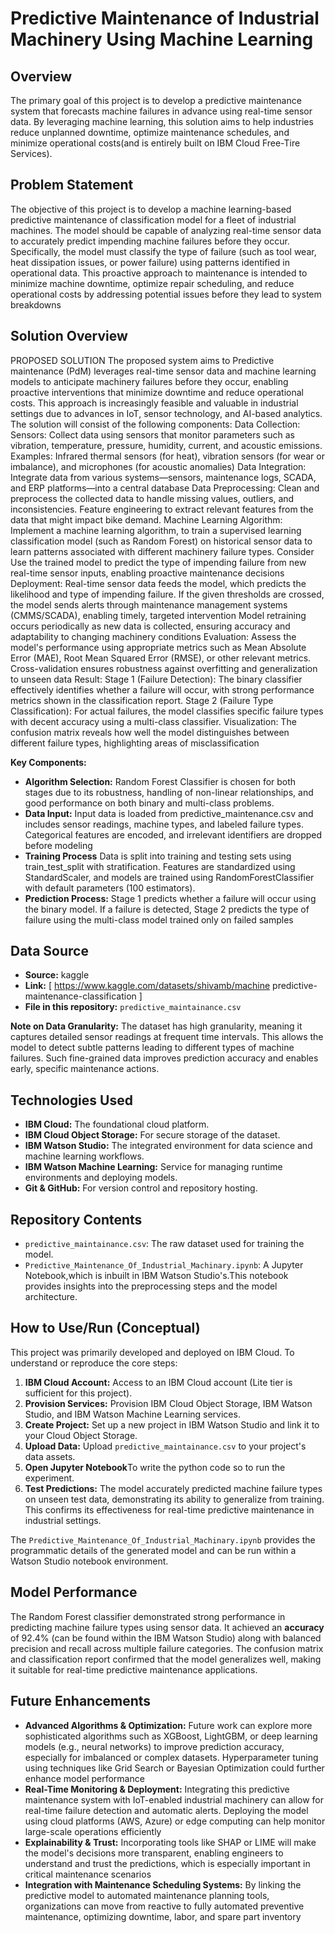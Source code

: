 # Predictive Maintenance of Industrial Machinery Using Machine Learning

## Overview

The primary goal of this project is to develop a predictive maintenance system that forecasts machine failures in advance using real-time sensor data. By leveraging machine learning, this solution aims to help industries reduce unplanned downtime, optimize maintenance schedules, and minimize operational costs(and is entirely built on IBM Cloud Free-Tire Services).

## Problem Statement

 The objective of this project is to develop a machine learning-based predictive 
maintenance of classification model for a fleet of industrial machines. The model 
should be capable of analyzing real-time sensor data to accurately predict 
impending machine failures before they occur. Specifically, the model must classify 
the type of failure (such as tool wear, heat dissipation issues, or power failure) using 
patterns identified in operational data. This proactive approach to maintenance is 
intended to minimize machine downtime, optimize repair scheduling, and reduce 
operational costs by addressing potential issues before they lead to system 
breakdowns

## Solution Overview

PROPOSED SOLUTION
 The proposed system aims to Predictive maintenance (PdM) leverages real-time sensor data and machine learning models to anticipate machinery failures before they occur, enabling proactive interventions that minimize downtime 
and reduce operational costs. This approach is increasingly feasible and valuable in industrial settings due to advances in IoT, sensor technology, and AI-based analytics. The solution will consist of the following components:
 Data Collection:
 Sensors: Collect data using sensors that monitor parameters such as vibration, temperature, pressure, humidity, current, and acoustic emissions.
 Examples: Infrared thermal sensors (for heat), vibration sensors (for wear or imbalance), and microphones (for acoustic anomalies)
 Data Integration: Integrate data from various systems—sensors, maintenance logs, SCADA, and ERP platforms—into a central database
 Data Preprocessing:
 Clean and preprocess the collected data to handle missing values, outliers, and inconsistencies.
 Feature engineering to extract relevant features from the data that might impact bike demand.
 Machine Learning Algorithm:
 Implement a machine learning algorithm, to train a supervised learning classification model (such as Random Forest) on historical sensor data to learn patterns associated with different machinery failure types.
 Consider Use the trained model to predict the type of impending failure from new real-time sensor inputs, enabling proactive maintenance decisions
 Deployment:
 Real-time sensor data feeds the model, which predicts the likelihood and type of impending failure.
 If the given thresholds are crossed, the model sends alerts through maintenance management systems (CMMS/SCADA), enabling timely, targeted intervention
 Model retraining occurs periodically as new data is collected, ensuring accuracy and adaptability to changing machinery conditions
 Evaluation:
 Assess the model's performance using appropriate metrics such as Mean Absolute Error (MAE), Root Mean Squared Error (RMSE), or other relevant metrics.
 Cross-validation ensures robustness against overfitting and generalization to unseen data
 Result:
 Stage 1 (Failure Detection): The binary classifier effectively identifies whether a failure will occur, with strong performance metrics shown in the classification report.
 Stage 2 (Failure Type Classification): For actual failures, the model classifies specific failure types with decent accuracy using a multi-class classifier.
 Visualization: The confusion matrix reveals how well the model distinguishes between different failure types, highlighting areas of misclassification

**Key Components:**

* **Algorithm Selection:** Random Forest Classifier is chosen for both stages due to its robustness, handling of non-linear relationships, and good performance on 
both binary and multi-class problems.  
* **Data Input:**  Input data is loaded from predictive_maintenance.csv and includes sensor readings, machine types, and labeled failure types. 
 Categorical features are encoded, and irrelevant identifiers are dropped before modeling
* **Training Process**  Data is split into training and testing sets using train_test_split with stratification. 
  Features are standardized using StandardScaler, and models are trained using RandomForestClassifier with default 
parameters (100 estimators).
* **Prediction Process:** Stage 1 predicts whether a failure will occur using the binary model.
   If a failure is detected, Stage 2 predicts the type of failure using the multi-class model trained only on failed samples
## Data Source
* **Source:** kaggle
* **Link:** [  https://www.kaggle.com/datasets/shivamb/machine
predictive-maintenance-classification ]
* **File in this repository:** `predictive_maintainance.csv`

**Note on Data Granularity:** The dataset has high granularity, meaning it captures detailed sensor readings at frequent time intervals. This allows the model to detect subtle patterns leading to different types of machine failures. Such fine-grained data improves prediction accuracy and enables early, specific maintenance actions.

## Technologies Used

* **IBM Cloud:** The foundational cloud platform.
* **IBM Cloud Object Storage:** For secure storage of the dataset.
* **IBM Watson Studio:** The integrated environment for data science and machine learning workflows.
* **IBM Watson Machine Learning:** Service for managing runtime environments and deploying models.
* **Git & GitHub:** For version control and repository hosting.

## Repository Contents

* `predictive_maintainance.csv`: The raw dataset used for training the model.
* `Predictive_Maintenance_Of_Industrial_Machinary.ipynb`: A Jupyter Notebook,which is inbuilt in IBM Watson Studio's.This notebook provides insights into the preprocessing steps and the model architecture.

## How to Use/Run (Conceptual)

This project was primarily developed and deployed on IBM Cloud. To understand or reproduce the core steps:

1.  **IBM Cloud Account:** Access to an IBM Cloud account (Lite tier is sufficient for this project).
2.  **Provision Services:** Provision IBM Cloud Object Storage, IBM Watson Studio, and IBM Watson Machine Learning services.
3.  **Create Project:** Set up a new project in IBM Watson Studio and link it to your Cloud Object Storage.
4.  **Upload Data:** Upload `predictive_maintainance.csv` to your project's data assets.
5.  **Open Jupyter Notebook**To write the python code so to run the experiment.
6.  **Test Predictions:** The model accurately predicted machine failure types on unseen test data, demonstrating its ability to generalize from training. This confirms its effectiveness for real-time predictive maintenance in industrial settings.

The `Predictive_Maintenance_Of_Industrial_Machinary.ipynb` provides the programmatic details of the generated model and can be run within a Watson Studio notebook environment.

## Model Performance

The Random Forest classifier demonstrated strong performance in predicting machine failure types using sensor data. It achieved an **accuracy** of 92.4% (can be found within the IBM Watson Studio) along with balanced precision and recall across multiple failure categories. The confusion matrix and classification report confirmed that the model generalizes well, making it suitable for real-time predictive maintenance applications.

## Future Enhancements

* **Advanced Algorithms & Optimization:** Future work can explore more sophisticated algorithms such as XGBoost, LightGBM, or deep learning models (e.g., 
neural networks) to improve prediction accuracy, especially for imbalanced or complex datasets. Hyperparameter 
tuning using techniques like Grid Search or Bayesian Optimization could further enhance model performance
* **Real-Time Monitoring & Deployment:** Integrating this predictive maintenance system with IoT-enabled industrial machinery can allow for real-time failure 
detection and automatic alerts. Deploying the model using cloud platforms (AWS, Azure) or edge computing can help 
monitor large-scale operations efficiently
* **Explainability & Trust:** Incorporating tools like SHAP or LIME will make the model's decisions more transparent, enabling engineers to 
understand and trust the predictions, which is especially important in critical maintenance scenarios
* **Integration with Maintenance Scheduling Systems:** By linking the predictive model to automated maintenance planning tools, organizations can move from reactive to 
fully automated preventive maintenance, optimizing downtime, labor, and spare part inventory
